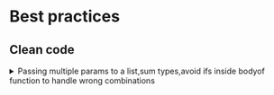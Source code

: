 
# Best practices #
## Clean code ##
<details>
           <summary>Passing multiple params to a list,sum types,avoid ifs inside bodyof function to handle wrong combinations</summary>
           <a href="https://www.dotnetcurry.com/patterns-practices/1520/function-parameters-csharp-anti-pattern">Function parameters in C# and the flattened sum type anti-pattern</a>
</details>

